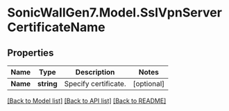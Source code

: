 # SonicWallGen7.Model.SslVpnServerCertificateName

## Properties

Name | Type | Description | Notes
------------ | ------------- | ------------- | -------------
**Name** | **string** | Specify certificate. | [optional] 

[[Back to Model list]](../README.md#documentation-for-models) [[Back to API list]](../README.md#documentation-for-api-endpoints) [[Back to README]](../README.md)


